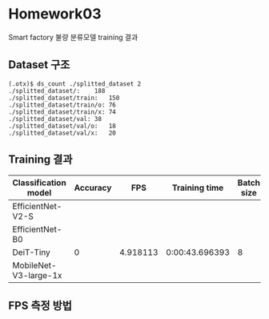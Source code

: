# Homework03
Smart factory 불량 분류모델 training 결과

## Dataset 구조
```
(.otx)$ ds_count ./splitted_dataset 2
./splitted_dataset/:	188
./splitted_dataset/train:	150
./splitted_dataset/train/o:	76
./splitted_dataset/train/x:	74
./splitted_dataset/val:	38
./splitted_dataset/val/o:	18
./splitted_dataset/val/x:	20
```

## Training 결과
|Classification model|Accuracy|FPS|Training time|Batch size|Learning rate|Other prams|
|----|----|----|----|----|----|----|
|EfficientNet-V2-S| |
|EfficientNet-B0| 
|DeiT-Tiny| 0|4.918113|0:00:43.696393|8|0.0001||
|MobileNet-V3-large-1x| 


## FPS 측정 방법

